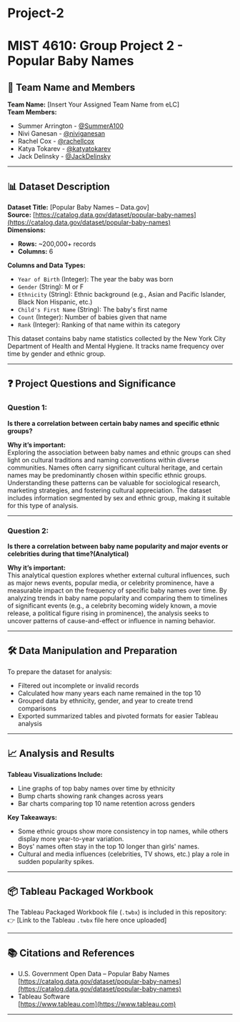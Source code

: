 # Project-2
# MIST 4610: Group Project 2 - Popular Baby Names

## 🧠 Team Name and Members
**Team Name:** [Insert Your Assigned Team Name from eLC]  
**Team Members:**  
- Summer Arrington - [@SummerA100](https://github.com/SummerA100) 
- Nivi Ganesan - [@niviganesan](https://github.com/niviganesan)
- Rachel Cox - [@rachellcox](https://github.com/rachellcox) 
- Katya Tokarev - [@katyatokarev](https://github.com/katyatokarev)
- Jack Delinsky - [@JackDelinsky](https://github.com/JackDelinsky)

---

## 📊 Dataset Description

**Dataset Title:** [Popular Baby Names – Data.gov]  
**Source:** [https://catalog.data.gov/dataset/popular-baby-names](https://catalog.data.gov/dataset/popular-baby-names)  
**Dimensions:**  
- **Rows:** ~200,000+ records  
- **Columns:** 6

**Columns and Data Types:**
- `Year of Birth` (Integer): The year the baby was born
- `Gender` (String): M or F
- `Ethnicity` (String): Ethnic background (e.g., Asian and Pacific Islander, Black Non Hispanic, etc.)
- `Child's First Name` (String): The baby's first name
- `Count` (Integer): Number of babies given that name
- `Rank` (Integer): Ranking of that name within its category

This dataset contains baby name statistics collected by the New York City Department of Health and Mental Hygiene. It tracks name frequency over time by gender and ethnic group.

---

## ❓ Project Questions and Significance

### **Question 1:**  
**Is there a correlation between certain baby names and specific ethnic groups?**

**Why it’s important:**  
Exploring the association between baby names and ethnic groups can shed light on cultural traditions and naming conventions within diverse communities. Names often carry significant cultural heritage, and certain names may be predominantly chosen within specific ethnic groups. Understanding these patterns can be valuable for sociological research, marketing strategies, and fostering cultural appreciation. The dataset includes information segmented by sex and ethnic group, making it suitable for this type of analysis.

---

### **Question 2:**  
**Is there a correlation between baby name popularity and major events or celebrities during that time?(Analytical)**

**Why it’s important:**  
This analytical question explores whether external cultural influences, such as major news events, popular media, or celebrity prominence, have a measurable impact on the frequency of specific baby names over time. By analyzing trends in baby name popularity and comparing them to timelines of significant events (e.g., a celebrity becoming widely known, a movie release, a political figure rising in prominence), the analysis seeks to uncover patterns of cause-and-effect or influence in naming behavior.

---

## 🛠️ Data Manipulation and Preparation

To prepare the dataset for analysis:
- Filtered out incomplete or invalid records
- Calculated how many years each name remained in the top 10
- Grouped data by ethnicity, gender, and year to create trend comparisons
- Exported summarized tables and pivoted formats for easier Tableau analysis

---

## 📈 Analysis and Results

**Tableau Visualizations Include:**
- Line graphs of top baby names over time by ethnicity
- Bump charts showing rank changes across years
- Bar charts comparing top 10 name retention across genders

**Key Takeaways:**
- Some ethnic groups show more consistency in top names, while others display more year-to-year variation.
- Boys' names often stay in the top 10 longer than girls' names.
- Cultural and media influences (celebrities, TV shows, etc.) play a role in sudden popularity spikes.

---

## 📦 Tableau Packaged Workbook

The Tableau Packaged Workbook file (`.twbx`) is included in this repository:  
👉 [Link to the Tableau `.twbx` file here once uploaded]

---

## 📚 Citations and References

- U.S. Government Open Data – Popular Baby Names  
  [https://catalog.data.gov/dataset/popular-baby-names](https://catalog.data.gov/dataset/popular-baby-names)
- Tableau Software  
  [https://www.tableau.com](https://www.tableau.com)

---
